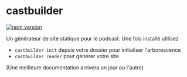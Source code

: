 # castbuilder

[![npm version](https://badge.fury.io/js/castbuilder.svg)](https://badge.fury.io/js/castbuilder)

Un générateur de site statique pour le podcast. Une fois installé utilisez
- `castbuilder init` depuis votre dossier pour initialiser l'arborescence
- `castbuilder render` pour générer votre site

(Une meilleure documentation arrivera un jour ou l'autre)
